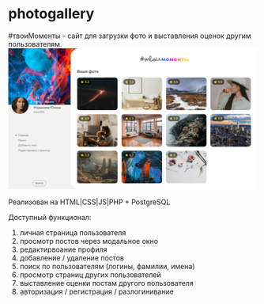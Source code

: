 # photogallery
#твоиМоменты - сайт для загрузки фото и выставления оценок другим пользователям.
![alt text](https://github.com/mitina-mv/photogallery/blob/mitina-mv-readme/photogallery.loc_%20(1).png)

Реализован на HTML|CSS|JS|PHP + PostgreSQL

Доступный функционал:
1. личная страница пользователя
2. просмотр постов через модальное окно
3. редактирвоание профиля
4. добавление / удаление постов
5. поиск по пользователям (логины, фамилии, имена)
6. просмотр страниц других пользователей
7. выставление оценки постам другого пользователя
8. авторизация / регистрация / разлогинивание
